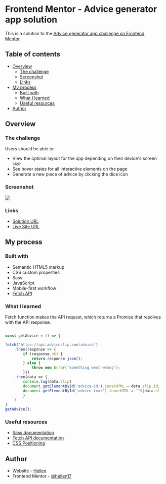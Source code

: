 
# Frontend Mentor - Advice generator app solution

This is a solution to the [Advice generator app challenge on Frontend Mentor](https://www.frontendmentor.io/challenges/advice-generator-app-QdUG-13db).

## Table of contents

- [Overview](#overview)
  - [The challenge](#the-challenge)
  - [Screenshot](#screenshot)
  - [Links](#links)
- [My process](#my-process)
  - [Built with](#built-with)
  - [What I learned](#what-i-learned)
  - [Useful resources](#useful-resources)
- [Author](#author)

## Overview

### The challenge

Users should be able to:

- View the optimal layout for the app depending on their device's screen size
- See hover states for all interactive elements on the page
- Generate a new piece of advice by clicking the dice icon

### Screenshot

![](https://user-images.githubusercontent.com/42536943/218305802-c4f7627d-b6c3-4a9a-9930-b31b07d6e00b.png)


### Links

- [Solution URL](https://www.frontendmentor.io/solutions/advice-generator-using-fetch-api-Q3qFM)
- [Live Site URL](https://hellen17.github.io/advice-generator/)


## My process

### Built with

- Semantic HTML5 markup
- CSS custom properties
- Sass
- JavaScript
- Mobile-first workflow
- [Fetch API](https://developer.mozilla.org/en-US/docs/Web/API/Fetch_API/Using_Fetch)


### What I learned

Fetch function makes the API request, which returns a Promise that resolves with the API response.

```javascript

const getAdvice = () => {

fetch('https://api.adviceslip.com/advice')
    .then(response => {
        if (response.ok) {
            return response.json();
        } else {
            throw new Error('Something went wrong');
        }})
    .then(data => {
        console.log(data.slip)
        document.getElementById('advice-id').innerHTML = data.slip.id;
        document.getElementById('advice-text').innerHTML = `"${data.slip.advice}"`;
        }
    )
}
getAdvice();
```


### Useful resources

- [Sass documentation](https://sass-lang.com/guide)
- [Fetch API documentation](https://developer.mozilla.org/en-US/docs/Web/API/Fetch_API/Using_Fetch)
- [CSS Positioning](https://www.youtube.com/watch?v=jx5jmI0UlXU)


## Author

- Website - [Hellen](https://hellenkokach.me)
- Frontend Mentor - [@hellen17](https://www.frontendmentor.io/profile/hellen17)


